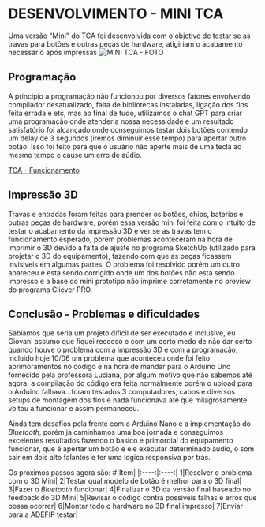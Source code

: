 # DESENVOLVIMENTO - MINI TCA
  Uma versão "Mini" do TCA foi desenvolvida com o objetivo de testar se as travas para botões e outras peças de hardware, atigiriam o acabamento necessário após impressas
![MINI TCA - FOTO](https://github.com/ICEI-PUC-Minas-PPC-CC/ppc-cc-2024-1-ment2-noite1-TCA_ADEFIP/assets/20716371/c7091df4-9760-47cb-80aa-271e89b4e0b5)

## Programação
  A principio a programação não funcionou por diversos fatores envolvendo compilador desatualizado, falta de bibliotecas instaladas, ligação dos fios feita errada e etc, mas ao final de tudo, utilizamos o chat GPT para criar uma programação onde atenderia nossa necessidade e um resultado satisfatório foi alcançado onde conseguimos testar dois botões contendo um delay de 3 segundos (iremos diminuir esse tempo) para apertar outro botão. Isso foi feito para que o usuário não aperte mais de uma tecla ao mesmo tempo e cause um erro de aúdio.
  
[TCA - Funcionamento](https://github.com/ICEI-PUC-Minas-PPC-CC/ppc-cc-2024-1-ment2-noite1-TCA_ADEFIP/assets/20716371/f901f55a-fe88-49ee-864d-d7651b7a1f30)

## Impressão 3D
  Travas e entradas foram feitas para prender os botões, chips, baterias e outras peças de hardware, porém essa versão mini foi feita com o intuito de testar o acabamento da impressão 3D e ver se as travas tem o funcionamento esperado, porém problemas aconteceram na hora de imprimir o 3D devido a falta de ajuste no programa SketchUp (utilizado para projetar o 3D do equipamento), fazendo com que as peças ficassem invisiveis em algumas partes. O problema foi resolvido porém um outro apareceu e esta sendo corrigido onde um dos botões não esta sendo impresso e a base do mini prototipo não imprime corretamente no preview do programa Cliever PRO.

## Conclusão - Problemas e dificuldades
  Sabiamos que seria um projeto dificil de ser executado e inclusive, eu Giovani assumo que fiquei receoso e com um certo medo de não dar certo quando houve o problema com a impressão 3D e com a programação, incluido hoje 10/06 um problema que aconteceu onde foi feito aprimoramentos no código e na hora de mandar para o Arduino Uno fornecido pela professora Luciana, por algum motivo que não sabemos até agora, a compilação do código era feita normalmente porém o upload para o Arduino falhava...foram testados 3 computadores, cabos e diversos setups de montagem dos fios e nada funcionava até que milagrosamente voltou a funcionar e assim permaneceu.
  
  Ainda tem desafios pela frente com o Arduino Nano e a implementação do _Bluetooth_, porém ja caminhamos uma boa jornada e conseguimos excelentes resultados fazendo o basico e primordial do equipamento funcionar, que é apertar um botão e ele executar determinado audio, o som sair em dois alto falantes e ter uma logica responsiva por trás.
  
  Os proximos passos agora são:
#|Item|
|:----:|:----:|
1|Resolver o problema com o 3D Mini|
2|Testar qual modelo de botão é melhor para o 3D final|
3|Fazer o _Bluetooth_ funcionar|
4|Finalizar o 3D da versão final baseado no feedback do 3D Mini|
5|Revisar o código contra possiveis falhas e erros que possa ocorrer|
6|Montar todo o hardware no 3D final impresso|
7|Enviar para a ADEFIP testar|

